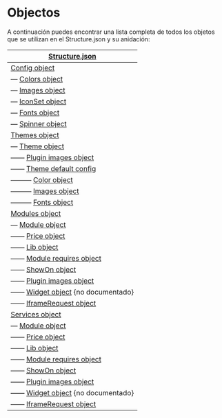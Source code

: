 # Objectos

A continuación puedes encontrar una lista completa de todos los objetos que se utilizan en el Structure.json y su anidación:

| [Structure.json](structure.json.md)                    |
| ------------------------------------------------------ |
| [Config object](config-object.md)                      |
| — [Colors object](colors-object.md)                    |
| — [Images object](images-object.md)                    |
| — [IconSet object](iconset-object.md)                  |
| — [Fonts object](fonts-object.md)                      |
| — [Spinner object](spinner-object.md)                  |
| [Themes object](themes-object.md)                      |
| — [Theme object](theme-object.md)                      |
| —— [Plugin images object](plugin-images-object.md)     |
| —— [Theme default config](theme-default-config.md)     |
| ——— [Color object](colors-object.md)                   |
| ——— [Images object](images-object.md)                  |
| ——— [Fonts object](fonts-object.md)                    |
| [Modules object](modules-object.md)                    |
| — [Module object](module-object.md)                    |
| —— [Price object](price-object.md)                     |
| —— [Lib object](lib-object.md)                         |
| —— [Module requires object](module-requires-object.md) |
| —— [ShowOn object](showon-object.md)                   |
| —— [Plugin images object](plugin-images-object.md)     |
| —— [Widget object](widget-object.md) {no documentado}  |
| —— [IframeRequest object](iframeRequest-object.md)     |
| [Services object](services-object.md)                  |
| — [Module object](module-object.md)                    |
| —— [Price object](price-object.md)                     |
| —— [Lib object](lib-object.md)                         |
| —— [Module requires object](module-requires-object.md) |
| —— [ShowOn object](showon-object.md)                   |
| —— [Plugin images object](plugin-images-object.md)     |
| —— [Widget object](widget-object.md) {no documentado}  |
| —— [IframeRequest object](iframeRequest-object.md)     |
